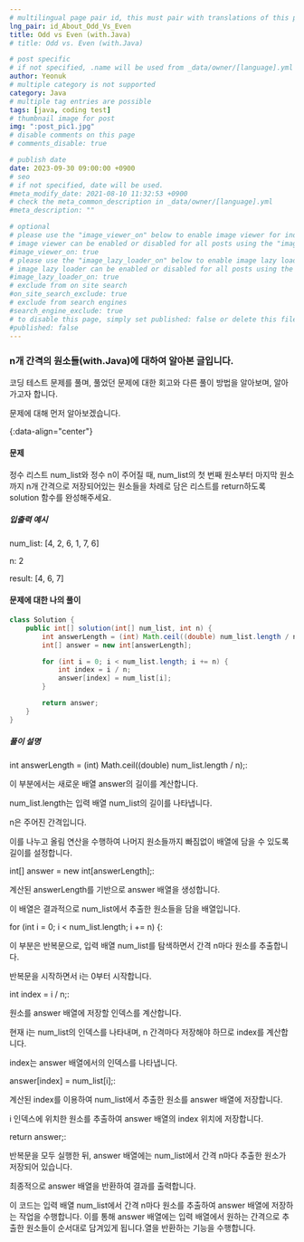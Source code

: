 ```yaml
---
# multilingual page pair id, this must pair with translations of this page. (This name must be unique)
lng_pair: id_About_Odd_Vs_Even
title: Odd vs Even (with.Java)
# title: Odd vs. Even (with.Java)

# post specific
# if not specified, .name will be used from _data/owner/[language].yml
author: Yeonuk
# multiple category is not supported
category: Java
# multiple tag entries are possible
tags: [java, coding test]
# thumbnail image for post
img: ":post_pic1.jpg"
# disable comments on this page
# comments_disable: true

# publish date
date: 2023-09-30 09:00:00 +0900
# seo
# if not specified, date will be used.
#meta_modify_date: 2021-08-10 11:32:53 +0900
# check the meta_common_description in _data/owner/[language].yml
#meta_description: ""

# optional
# please use the "image_viewer_on" below to enable image viewer for individual pages or posts (_posts/ or [language]/_posts folders).
# image viewer can be enabled or disabled for all posts using the "image_viewer_posts: true" setting in _data/conf/main.yml.
#image_viewer_on: true
# please use the "image_lazy_loader_on" below to enable image lazy loader for individual pages or posts (_posts/ or [language]/_posts folders).
# image lazy loader can be enabled or disabled for all posts using the "image_lazy_loader_posts: true" setting in _data/conf/main.yml.
#image_lazy_loader_on: true
# exclude from on site search
#on_site_search_exclude: true
# exclude from search engines
#search_engine_exclude: true
# to disable this page, simply set published: false or delete this file
#published: false
---
```


<!-- outline-start -->

### n개 간격의 원소들(with.Java)에 대하여 알아본 글입니다.

코딩 테스트 문제를 풀며, 풀었던 문제에 대한 회고와 다른 풀이 방법을 알아보며, 알아가고자 합니다.

문제에 대해 먼저 알아보겠습니다.

{:data-align="center"}

<!-- outline-end -->

#### 문제

정수 리스트 num_list와 정수 n이 주어질 때, num_list의 첫 번째 원소부터 마지막 원소까지 n개 간격으로 저장되어있는 원소들을 차례로 담은 리스트를 return하도록 solution 함수를 완성해주세요.

##### 입출력 예시

num_list: [4, 2, 6, 1, 7, 6]

n: 2

result: [4, 6, 7]

<!-- | start_num | end_num | result |
| --------- | ------- | ------ |
| 10        | 3       | 0      | -->

#### 문제에 대한 나의 풀이

```java
class Solution {
    public int[] solution(int[] num_list, int n) {
        int answerLength = (int) Math.ceil((double) num_list.length / n);
        int[] answer = new int[answerLength];

        for (int i = 0; i < num_list.length; i += n) {
            int index = i / n;
            answer[index] = num_list[i];
        }

        return answer;
    }
}
```

##### 풀이 설명

int answerLength = (int) Math.ceil((double) num_list.length / n);:

이 부분에서는 새로운 배열 answer의 길이를 계산합니다.

num_list.length는 입력 배열 num_list의 길이를 나타냅니다.

n은 주어진 간격입니다.

이를 나누고 올림 연산을 수행하여 나머지 원소들까지 빠짐없이 배열에 담을 수 있도록 길이를 설정합니다.

int[] answer = new int[answerLength];:

계산된 answerLength를 기반으로 answer 배열을 생성합니다.

이 배열은 결과적으로 num_list에서 추출한 원소들을 담을 배열입니다.

for (int i = 0; i < num_list.length; i += n) {:

이 부분은 반복문으로, 입력 배열 num_list를 탐색하면서 간격 n마다 원소를 추출합니다.

반복문을 시작하면서 i는 0부터 시작합니다.

int index = i / n;:

원소를 answer 배열에 저장할 인덱스를 계산합니다.

현재 i는 num_list의 인덱스를 나타내며, n 간격마다 저장해야 하므로 index를 계산합니다.

index는 answer 배열에서의 인덱스를 나타냅니다.

answer[index] = num_list[i];:

계산된 index를 이용하여 num_list에서 추출한 원소를 answer 배열에 저장합니다.

i 인덱스에 위치한 원소를 추출하여 answer 배열의 index 위치에 저장합니다.

return answer;:

반복문을 모두 실행한 뒤, answer 배열에는 num_list에서 간격 n마다 추출한 원소가 저장되어 있습니다.

최종적으로 answer 배열을 반환하여 결과를 출력합니다.

이 코드는 입력 배열 num_list에서 간격 n마다 원소를 추출하여 answer 배열에 저장하는 작업을 수행합니다. 이를 통해 answer 배열에는 입력 배열에서 원하는 간격으로 추출한 원소들이 순서대로 담겨있게 됩니다.열을 반환하는 기능을 수행합니다.
